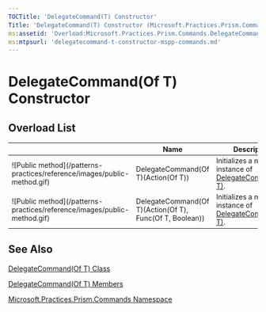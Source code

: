 ```yaml
---
TOCTitle: 'DelegateCommand(T) Constructor'
Title: 'DelegateCommand(T) Constructor (Microsoft.Practices.Prism.Commands)'
ms:assetid: 'Overload:Microsoft.Practices.Prism.Commands.DelegateCommand\`1.\#ctor'
ms:mtpsurl: 'delegatecommand-t-constructor-mspp-commands.md'
---
```



# DelegateCommand(Of T) Constructor

## Overload List

<table>

<thead>
<tr class="header">
<th> </th>
<th>Name</th>
<th>Description</th>
</tr>
</thead>
<tbody>
<tr class="odd">
<td>![Public method](/patterns-practices/reference/images/public-method.gif)</td>
<td>DelegateCommand(Of T)(Action(Of T))</td>
<td><div class="summary">
Initializes a new instance of <a href="https://msdn.microsoft.com/en-us/library/gg431410(v=pandp.50)">DelegateCommand(Of T)</a>.
</div></td>
</tr>
<tr class="even">
<td>![Public method](/patterns-practices/reference/images/public-method.gif)</td>
<td>DelegateCommand(Of T)(Action(Of T), Func(Of T, Boolean))</td>
<td><div class="summary">
Initializes a new instance of <a href="https://msdn.microsoft.com/en-us/library/gg431410(v=pandp.50)">DelegateCommand(Of T)</a>.
</div></td>
</tr>
</tbody>
</table>

## See Also

[DelegateCommand(Of T) Class](https://msdn.microsoft.com/en-us/library/gg431410(v=pandp.50))

[DelegateCommand(Of T) Members](https://msdn.microsoft.com/en-us/library/gg430763(v=pandp.50))

[Microsoft.Practices.Prism.Commands Namespace](https://msdn.microsoft.com/library/microsoft.practices.prism.commands)
